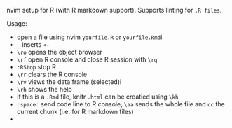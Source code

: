 nvim setup for R (with R markdown support). Supports linting for `.R files`.

Usage:
- open a file using nvim `yourfile.R` or `yourfile.Rmd`i
- `_` inserts `<-`
- `\ro` opens the object browser
- `\rf` open R console and close R session with `\rq`
- `:RStop` stop R
- `\rr` clears the R console
- `\rv` views the data.frame (selected)i
- `\rh` shows the help
- if this is a `.Rmd` file, knitr `.html` can be creatied using `\kh`
- `:space:` send code line to R console, `\aa` sends the whole file and `cc` the current chunk (i.e. for R markdown files)
- 
